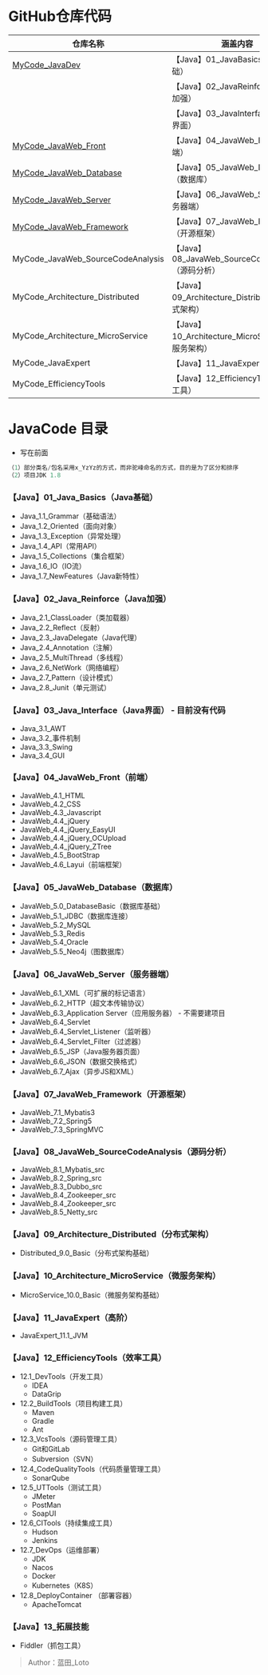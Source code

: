 # GitHub仓库代码

| 仓库名称                                                     | 涵盖内容                                           |
| ------------------------------------------------------------ | -------------------------------------------------- |
| [MyCode_JavaDev](https://github.com/shorfng/MyCode_JavaDev)  | 【Java】01_JavaBasics（Java基础）                  |
|                                                              | 【Java】02_JavaReinforce（Java加强）               |
|                                                              | 【Java】03_JavaInterface（Java界面）               |
| [MyCode_JavaWeb_Front](https://github.com/shorfng/MyCode_JavaWeb_Front) | 【Java】04_JavaWeb_Front（前端）                   |
| [MyCode_JavaWeb_Database](https://github.com/shorfng/MyCode_JavaWeb_Database) | 【Java】05_JavaWeb_Database（数据库）              |
| [MyCode_JavaWeb_Server](https://github.com/shorfng/MyCode_JavaWeb_Server) | 【Java】06_JavaWeb_Server（服务器端）              |
| [MyCode_JavaWeb_Framework](https://github.com/shorfng/MyCode_JavaWeb_Framework) | 【Java】07_JavaWeb_Framework（开源框架）           |
| MyCode_JavaWeb_SourceCodeAnalysis                            | 【Java】08_JavaWeb_SourceCodeAnalysis（源码分析）  |
| MyCode_Architecture_Distributed                              | 【Java】09_Architecture_Distributed（分布式架构）  |
| MyCode_Architecture_MicroService                             | 【Java】10_Architecture_MicroService（微服务架构） |
| MyCode_JavaExpert                                            | 【Java】11_JavaExpert（高阶）                      |
| MyCode_EfficiencyTools                                       | 【Java】12_EfficiencyTools（效率工具）             |



# JavaCode 目录
- 写在前面

```java
（1）部分类名/包名采用x_YzYz的方式，而非驼峰命名的方式，目的是为了区分和排序
（2）项目JDK 1.8
```



### 【Java】01_Java_Basics（Java基础）
- Java_1.1_Grammar（基础语法）
- Java_1.2_Oriented（面向对象）
- Java_1.3_Exception（异常处理）
- Java_1.4_API（常用API）
- Java_1.5_Collections（集合框架）
- Java_1.6_IO（IO流）
- Java_1.7_NewFeatures（Java新特性）



### 【Java】02_Java_Reinforce（Java加强）
- Java_2.1_ClassLoader（类加载器）
- Java_2.2_Reflect（反射）
- Java_2.3_JavaDelegate（Java代理）
- Java_2.4_Annotation（注解）
- Java_2.5_MultiThread（多线程）
- Java_2.6_NetWork（网络编程）
- Java_2.7_Pattern（设计模式）
- Java_2.8_Junit（单元测试）



### 【Java】03_Java_Interface（Java界面） - 目前没有代码
- Java_3.1_AWT
- Java_3.2_事件机制
- Java_3.3_Swing
- Java_3.4_GUI



### 【Java】04_JavaWeb_Front（前端）
- JavaWeb_4.1_HTML
- JavaWeb_4.2_CSS
- JavaWeb_4.3_Javascript
- JavaWeb_4.4_jQuery
- JavaWeb_4.4_jQuery_EasyUI
- JavaWeb_4.4_jQuery_OCUpload
- JavaWeb_4.4_jQuery_ZTree
- JavaWeb_4.5_BootStrap
- JavaWeb_4.6_Layui（前端框架）



### 【Java】05_JavaWeb_Database（数据库）
- JavaWeb_5.0_DatabaseBasic（数据库基础）
- JavaWeb_5.1_JDBC（数据库连接）
- JavaWeb_5.2_MySQL
- JavaWeb_5.3_Redis
- JavaWeb_5.4_Oracle
- JavaWeb_5.5_Neo4j（图数据库）



### 【Java】06_JavaWeb_Server（服务器端）
- JavaWeb_6.1_XML（可扩展的标记语言）
- JavaWeb_6.2_HTTP（超文本传输协议）
- JavaWeb_6.3_Application Server（应用服务器） - 不需要建项目
- JavaWeb_6.4_Servlet
- JavaWeb_6.4_Servlet_Listener（监听器）
- JavaWeb_6.4_Servlet_Filter（过滤器）
- JavaWeb_6.5_JSP（Java服务器页面）
- JavaWeb_6.6_JSON（数据交换格式）
- JavaWeb_6.7_Ajax（异步JS和XML）



### 【Java】07_JavaWeb_Framework（开源框架）
- JavaWeb_7.1_Mybatis3
- JavaWeb_7.2_Spring5
- JavaWeb_7.3_SpringMVC



### 【Java】08_JavaWeb_SourceCodeAnalysis（源码分析）

- JavaWeb_8.1_Mybatis_src
- JavaWeb_8.2_Spring_src
- JavaWeb_8.3_Dubbo_src
- JavaWeb_8.4_Zookeeper_src
- JavaWeb_8.4_Zookeeper_src
- JavaWeb_8.5_Netty_src



### 【Java】09_Architecture_Distributed（分布式架构）

- Distributed_9.0_Basic（分布式架构基础）



### 【Java】10_Architecture_MicroService（微服务架构）

- MicroService_10.0_Basic（微服务架构基础）



### 【Java】11_JavaExpert（高阶）

- JavaExpert_11.1_JVM



### 【Java】12_EfficiencyTools（效率工具）

- 12.1_DevTools（开发工具）
  - IDEA
  - DataGrip
- 12.2_BuildTools（项目构建工具）
  - Maven
  - Gradle
  - Ant
- 12.3_VcsTools（源码管理工具）
  - Git和GitLab
  - Subversion（SVN）
- 12.4_CodeQualityTools（代码质量管理工具）
  - SonarQube
- 12.5_UTTools（测试工具）
  - JMeter
  - PostMan
  - SoapUI
- 12.6_CITools（持续集成工具）
  - Hudson
  - Jenkins
- 12.7_DevOps（运维部署）
  - JDK
  - Nacos
  - Docker
  - Kubernetes（K8S）
- 12.8_DeployContainer （部署容器）
  - ApacheTomcat



### 【Java】13_拓展技能

- Fiddler（抓包工具）



> Author：蓝田_Loto